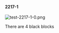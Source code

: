 #### 2217-1
![test-2217-1-0.png](https://github.com/lil-lab/nlvr/raw/master/nlvr/test/images/0/test-2217-1-0.png "test-2217-1-0.png")

There are 4 black blocks